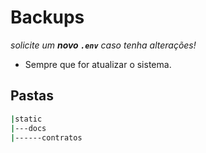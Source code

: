 # Backups

*solicite um **novo `.env`** caso tenha alterações!*

 - Sempre que for atualizar o sistema.
 
## Pastas
```.sh
|static
|---docs
|------contratos
```